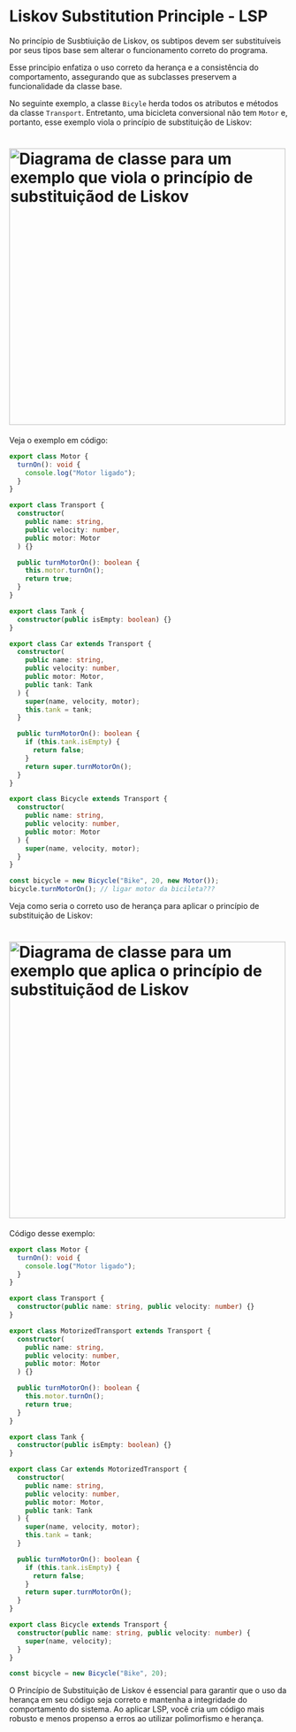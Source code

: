 # Liskov Substitution Principle - LSP

No princípio de Susbtiuição de Liskov, os subtipos devem ser substituíveis por seus tipos base sem alterar o funcionamento correto do programa.

Esse princípio enfatiza o uso correto da herança e a consistência do comportamento, assegurando que as subclasses preservem a funcionalidade da classe base.

No seguinte exemplo, a classe `Bicyle` herda todos os atributos e métodos da classe `Transport`. Entretanto, uma bicicleta conversional não tem `Motor` e, portanto, esse exemplo viola o princípio de substituição de Liskov:

<h1>
  <img src="../assets/uml/lsp-wrong-example.jpg" alt="Diagrama de classe para um exemplo que viola o princípio de substituiçãod de Liskov" width="500" height="500">
</h1>

Veja o exemplo em código:

```typescript
export class Motor {
  turnOn(): void {
    console.log("Motor ligado");
  }
}

export class Transport {
  constructor(
    public name: string,
    public velocity: number,
    public motor: Motor
  ) {}

  public turnMotorOn(): boolean {
    this.motor.turnOn();
    return true;
  }
}

export class Tank {
  constructor(public isEmpty: boolean) {}
}

export class Car extends Transport {
  constructor(
    public name: string,
    public velocity: number,
    public motor: Motor,
    public tank: Tank
  ) {
    super(name, velocity, motor);
    this.tank = tank;
  }

  public turnMotorOn(): boolean {
    if (this.tank.isEmpty) {
      return false;
    }
    return super.turnMotorOn();
  }
}

export class Bicycle extends Transport {
  constructor(
    public name: string,
    public velocity: number,
    public motor: Motor
  ) {
    super(name, velocity, motor);
  }
}

const bicycle = new Bicycle("Bike", 20, new Motor());
bicycle.turnMotorOn(); // ligar motor da bicileta???
```

Veja como seria o correto uso de herança para aplicar o princípio de substituição de Liskov:

<h1>
  <img src="../assets/uml/lsp-good-example.jpg" alt="Diagrama de classe para um exemplo que aplica o princípio de substituiçãod de Liskov" width="500" height="500">
</h1>

Código desse exemplo:

```typescript
export class Motor {
  turnOn(): void {
    console.log("Motor ligado");
  }
}

export class Transport {
  constructor(public name: string, public velocity: number) {}
}

export class MotorizedTransport extends Transport {
  constructor(
    public name: string,
    public velocity: number,
    public motor: Motor
  ) {}

  public turnMotorOn(): boolean {
    this.motor.turnOn();
    return true;
  }
}

export class Tank {
  constructor(public isEmpty: boolean) {}
}

export class Car extends MotorizedTransport {
  constructor(
    public name: string,
    public velocity: number,
    public motor: Motor,
    public tank: Tank
  ) {
    super(name, velocity, motor);
    this.tank = tank;
  }

  public turnMotorOn(): boolean {
    if (this.tank.isEmpty) {
      return false;
    }
    return super.turnMotorOn();
  }
}

export class Bicycle extends Transport {
  constructor(public name: string, public velocity: number) {
    super(name, velocity);
  }
}

const bicycle = new Bicycle("Bike", 20);
```

O Princípio de Substituição de Liskov é essencial para garantir que o uso da herança em seu código seja correto e mantenha a integridade do comportamento do sistema. Ao aplicar LSP, você cria um código mais robusto e menos propenso a erros ao utilizar polimorfismo e herança.
